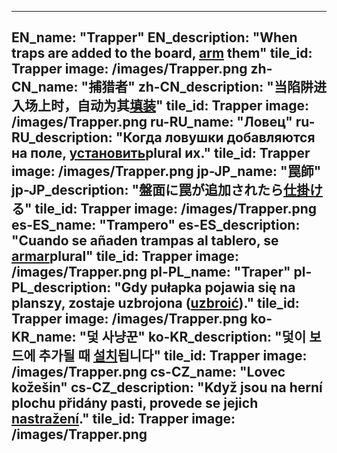 ---

EN_name: "Trapper"
EN_description: "When traps are added to the board, <u>arm</u> them"
tile_id: Trapper
image: /images/Trapper.png
zh-CN_name: "捕猎者"
zh-CN_description: "当陷阱进入场上时，自动为其<u>填装</u>"
tile_id: Trapper
image: /images/Trapper.png
ru-RU_name: "Ловец"
ru-RU_description: "Когда ловушки добавляются на поле, <u>установить</u>plural их."
tile_id: Trapper
image: /images/Trapper.png
jp-JP_name: "罠師"
jp-JP_description: "盤面に罠が追加されたら<u>仕掛け</u>る"
tile_id: Trapper
image: /images/Trapper.png
es-ES_name: "Trampero"
es-ES_description: "Cuando se añaden trampas al tablero, se <u>armar</u>plural"
tile_id: Trapper
image: /images/Trapper.png
pl-PL_name: "Traper"
pl-PL_description: "Gdy pułapka pojawia się na planszy, zostaje uzbrojona (<u>uzbroić</u>)."
tile_id: Trapper
image: /images/Trapper.png
ko-KR_name: "덫 사냥꾼"
ko-KR_description: "덫이 보드에 추가될 때 <u>설치</u>됩니다"
tile_id: Trapper
image: /images/Trapper.png
cs-CZ_name: "Lovec kožešin"
cs-CZ_description: "Když jsou na herní plochu přidány pasti, provede se jejich <u>nastražení</u>."
tile_id: Trapper
image: /images/Trapper.png
---